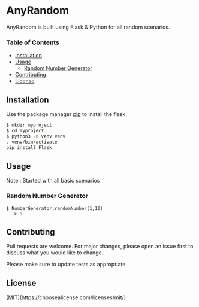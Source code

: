 # AnyRandom

AnyRandom is built using Flask & Python for all random scenarios.

### Table of Contents
 - [Installation](#Installation)
 - [Usage](#Usage)
    - [Random Number Generator](#RandomNumberGenerator)
 - [Contributing](#Contributing)
 - [License](#License)

## Installation
<a name="Installation"/>

Use the package manager [pip](https://pip.pypa.io/en/stable/) to install the flask.


```bash
$ mkdir myproject
$ cd myproject
$ python3 -m venv venv
. venv/bin/activate
pip install Flask
```


## Usage
<a name="Usage"/>

Note : Started with all basic scenarios

  ### Random Number Generator
  <a name="RandomNumberGenerator"/>

  ```
  $ NumberGenerator.randomNumber(1,10)
    -> 9
  ```

## Contributing
<a name="Contributing"/>
Pull requests are welcome. For major changes, please open an issue first to discuss what you would like to change.

Please make sure to update tests as appropriate.

## License
<a name="License"/>
[MIT](https://choosealicense.com/licenses/mit/)
